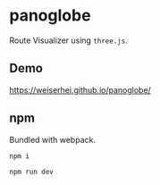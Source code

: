 # panoglobe
Route Visualizer using `three.js`.

## Demo
https://weiserhei.github.io/panoglobe/

## npm
Bundled with webpack.

`npm i`

`npm run dev`
